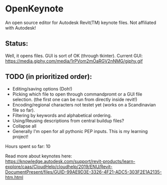 # OpenKeynote
An open source editor for Autodesk Revit(TM) keynote files.
Not affiliated with Autodesk!

## Status:
Well, it opens files.
GUI is sort of OK (through tkinter).
Current GUI: https://media.giphy.com/media/1rPVom2mOaRGV2nNMG/giphy.gif

## TODO (in prioritized order):
- Editing/saving options (Doh!)
- Picking which file to open through commandpromt or a GUI file selection.
  (the first one can be run from directly inside revit!)
- Encoding/regional characters not testet yet (works on a Scandinavian file so far).
- Filtering by keywords and alphabetical ordering.
- Using/Reusing descriptions from central buildup files?
- Collapse all
- Generally I'm open for all pythonic PEP inputs. This is my learning project!

Hours spent so far: 10

Read more about keynotes here:
https://knowledge.autodesk.com/support/revit-products/learn-explore/caas/CloudHelp/cloudhelp/2019/ENU/Revit-DocumentPresent/files/GUID-99AE9D3E-3326-4F21-ADC5-303F2E1A2135-htm.html
